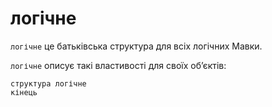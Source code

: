 # логічне

`логічне` <keyword>це</keyword> батьківська структура для всіх логічних <subject>Мавки</subject>.

`логічне` описує такі властивості для своїх обʼєктів:

```мавка
структура логічне
кінець
```